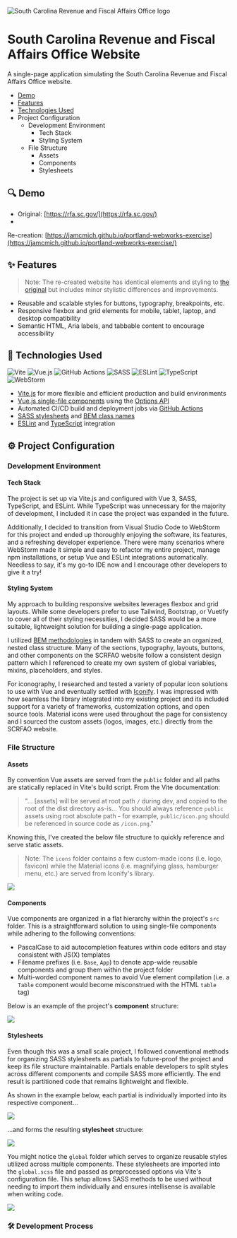<!-- Heading -->

![South Carolina Revenue and Fiscal Affairs Office logo](public/assets/readme/site-logo.svg)

# South Carolina Revenue and Fiscal Affairs Office Website

A single-page application simulating the South Carolina Revenue and Fiscal Affairs Office website.

- [Demo](#demo)
- [Features](#features)
- [Technologies Used](#technologies-used)
- Project Configuration
    - Development Environment
        - Tech Stack
        - Styling System
    - File Structure
        - Assets
        - Components
        - Stylesheets

<!-- Demo -->

## 🔍 Demo

- Original: [https://rfa.sc.gov/](https://rfa.sc.gov/)
-

Re-creation: [https://jamcmich.github.io/portland-webworks-exercise](https://jamcmich.github.io/portland-webworks-exercise/)

<!-- Features -->

## ✨ Features

> Note: The re-created website has identical elements and styling to [the original](https://rfa.sc.gov/) but includes
> minor stylistic differences and improvements.

- Reusable and scalable styles for buttons, typography, breakpoints, etc.
- Responsive flexbox and grid elements for mobile, tablet, laptop, and desktop compatibility
- Semantic HTML, Aria labels, and tabbable content to encourage accessibility

<!-- Technologies Used -->

## 🧰 Technologies Used

![Vite](https://img.shields.io/badge/vite-%23646CFF.svg?style=for-the-badge&amp;logo=vite&amp;logoColor=white)
![Vue.js](https://img.shields.io/badge/vuejs-%2335495e.svg?style=for-the-badge&amp;logo=vuedotjs&amp;logoColor=%234FC08D)
![GitHub Actions](https://img.shields.io/badge/github%20actions-%232671E5.svg?style=for-the-badge&amp;logo=githubactions&amp;logoColor=white)
![SASS](https://img.shields.io/badge/SASS-hotpink.svg?style=for-the-badge&amp;logo=SASS&amp;logoColor=white)
![ESLint](https://img.shields.io/badge/ESLint-4B3263?style=for-the-badge&amp;logo=eslint&amp;logoColor=white)
![TypeScript](https://img.shields.io/badge/typescript-%23007ACC.svg?style=for-the-badge&amp;logo=typescript&amp;logoColor=white)
![WebStorm](https://img.shields.io/badge/webstorm-143?style=for-the-badge&amp;logo=webstorm&amp;logoColor=white&amp;color=black)

- [Vite.js](https://vitejs.dev/) for more flexible and efficient production and build environments
- [Vue.js single-file components](https://vuejs.org/guide/scaling-up/sfc.html) using
  the [Options API](https://vuejs.org/guide/introduction.html#api-styles)
- Automated CI/CD build and deployment jobs via [GitHub Actions](https://github.com/features/actions)
- [SASS stylesheets](https://sass-lang.com/) and [BEM class names](https://getbem.com/)
- [ESLint](https://eslint.org/) and [TypeScript](https://www.typescriptlang.org/) integration

<!-- Project Configuration -->

## ⚙️ Project Configuration

### Development Environment

#### Tech Stack

The project is set up via Vite.js and configured with Vue 3, SASS, TypeScript, and ESLint. While TypeScript was
unnecessary for the majority of development, I included it in case the project was expanded in the future.

Additionally, I decided to transition from Visual Studio Code to WebStorm for this project and ended up thoroughly
enjoying the software, its features, and a refreshing developer experience. There were many scenarios where WebStorm
made it simple and easy to refactor my entire project, manage npm installations, or setup Vue and ESLint integrations
automatically. Needless to say, it's my go-to IDE now and I encourage other developers to give it a try!

<h4>Styling System</h4>
<p>My approach to building responsive websites leverages flexbox and grid layouts. While some developers prefer to 
use Tailwind, Bootstrap, or Vuetify to cover all of their styling necessities, I decided SASS would be a more 
suitable, lightweight solution for building a single-page application.</p>

<p>I utilized <a href="https://getbem.
com/">BEM methodologies</a> in tandem with SASS to create an organized, nested class structure. Many of the sections,
typography, layouts, buttons, and other components on the SCRFAO website follow a consistent design pattern which I 
referenced to create my own system of global variables, mixins, placeholders, and styles.</p>

<p>For iconography, I researched and tested a variety of popular icon solutions to use with Vue and eventually settled with <a href="https://icon-sets.iconify.design/">Iconify</a>. I was impressed with how seamless the library integrated into my existing project and its included support for a variety of frameworks, customization options, and open source tools. Material icons were used throughout the page for consistency and I sourced the custom assets (logos, images, etc.) directly from the SCRFAO website.</p>

<h3>File Structure</h3>
<h4>Assets</h4>
<p>By convention Vue assets are served from the <code>public</code> folder and all paths are statically 
replaced in Vite's build script. From the Vite documentation: <blockquote>"... [assets] will be served at root path 
<code>/</code> during dev, and copied to the root of the dist directory as-is... You should always reference 
<code>public</code> assets using root absolute path - for example, <code>public/icon.png</code> should be referenced 
in source code as <code>/icon.png</code>."</blockquote></p>

<p>Knowing this, I've created the below file structure to quickly reference and serve static assets.

<blockquote>Note: The <code>icons</code> folder contains a few custom-made icons (i.e. logo, favicon) while the 
Material 
icons (i.e. magnifying glass, hamburger menu, etc.)
are served from Iconify's library.
</blockquote></p>
<img src="public/assets/readme/assets-file-structure.png" />

<h4>Components</h4>
<p>Vue components are organized in a flat hierarchy within the project's <code>src</code> folder. This is a 
straightforward 
solution 
to using single-file components while adhering to the following conventions:</p>
<ul>
    <li>PascalCase to aid autocompletion features within code editors and stay consistent with JS(X) templates</li>
    <li>Filename prefixes (i.e. <code>Base</code>, <code>App</code>) to denote app-wide reusable components and 
group them within the project folder</li>
    <li>Multi-worded component names to avoid Vue element compilation (i.e. a <code>Table</code> component would become 
misconstrued with the HTML
<code>table</code> tag)</li>
</ul>

<p>Below is an example of the project's <b>component</b> structure:</p>
<img src="public/assets/readme/component-file-structure.png" />

<h4>Stylesheets</h4>
<p>Even though this was a small scale project, I followed conventional methods for organizing SASS stylesheets as partials to future-proof the project and keep its file structure maintainable. Partials enable developers to split styles across different components and compile SASS more efficiently. The end result is partitioned code that remains lightweight and flexible.</p>

<p>As shown in the example below, each partial is individually imported into its respective component...</p>
<img src="public/assets/readme/partials-import-example.png">

<p>...and forms the resulting <b>stylesheet</b> 
structure:</p>
<img src="public/assets/readme/sass-file-structure.png">

<p>You might notice the <code>global</code> folder which serves to organize reusable styles utilized across multiple 
components. These stylesheets are imported into the <code>global.scss</code> file and passed as preprocessed options 
via Vite's configuration file. This setup allows SASS methods to be used without needing to import them 
individually and ensures intellisense is available when writing code.</p>
<img src="public/assets/readme/vite-preprocessor-options.png" />

<!-- Development Process -->

<h3 id="development-process">🛠️ Development Process</h3>